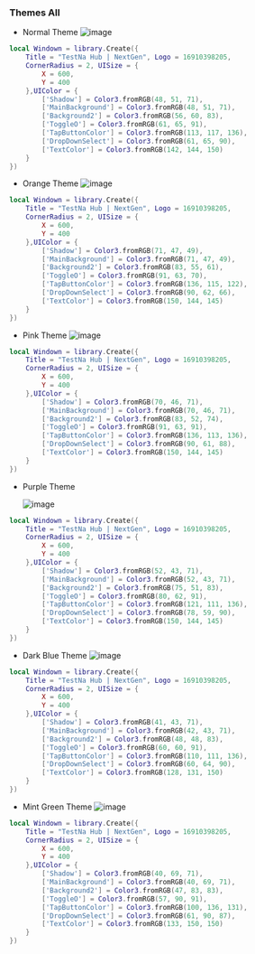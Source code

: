 ### Themes All

- Normal Theme
    ![image](https://github.com/user-attachments/assets/a1de1541-1fb5-4cd5-bff2-83352db1610f)

```lua
local Windown = library.Create({
    Title = "TestNa Hub | NextGen", Logo = 16910398205,
    CornerRadius = 2, UISize = {
        X = 600,
        Y = 400
    },UIColor = {
        ['Shadow'] = Color3.fromRGB(48, 51, 71),
        ['MainBackground'] = Color3.fromRGB(48, 51, 71),
        ['Background2'] = Color3.fromRGB(56, 60, 83),
        ['ToggleO'] = Color3.fromRGB(61, 65, 91),
        ['TapButtonColor'] = Color3.fromRGB(113, 117, 136),
        ['DropDownSelect'] = Color3.fromRGB(61, 65, 90),
        ['TextColor'] = Color3.fromRGB(142, 144, 150)
    }
})
```

- Orange Theme
    ![image](https://github.com/user-attachments/assets/c7e950cc-fd25-47e0-8330-862181702905)

```lua
local Windown = library.Create({
    Title = "TestNa Hub | NextGen", Logo = 16910398205,
    CornerRadius = 2, UISize = {
        X = 600,
        Y = 400
    },UIColor = {
        ['Shadow'] = Color3.fromRGB(71, 47, 49),
        ['MainBackground'] = Color3.fromRGB(71, 47, 49),
        ['Background2'] = Color3.fromRGB(83, 55, 61),
        ['ToggleO'] = Color3.fromRGB(91, 63, 70),
        ['TapButtonColor'] = Color3.fromRGB(136, 115, 122),
        ['DropDownSelect'] = Color3.fromRGB(90, 62, 66),
        ['TextColor'] = Color3.fromRGB(150, 144, 145)
    }
})
```

- Pink Theme
    ![image](https://github.com/user-attachments/assets/be009db8-e7ec-4655-b22b-caa6bec988e8)

```lua
local Windown = library.Create({
    Title = "TestNa Hub | NextGen", Logo = 16910398205,
    CornerRadius = 2, UISize = {
        X = 600,
        Y = 400
    },UIColor = {
        ['Shadow'] = Color3.fromRGB(70, 46, 71),
        ['MainBackground'] = Color3.fromRGB(70, 46, 71),
        ['Background2'] = Color3.fromRGB(83, 52, 74),
        ['ToggleO'] = Color3.fromRGB(91, 63, 91),
        ['TapButtonColor'] = Color3.fromRGB(136, 113, 136),
        ['DropDownSelect'] = Color3.fromRGB(90, 61, 88),
        ['TextColor'] = Color3.fromRGB(150, 144, 145)
    }
})
```
- Purple Theme

    ![image](https://github.com/user-attachments/assets/5a2722f5-c813-471f-9300-30c633432e36)


```lua
local Windown = library.Create({
    Title = "TestNa Hub | NextGen", Logo = 16910398205,
    CornerRadius = 2, UISize = {
        X = 600,
        Y = 400
    },UIColor = {
        ['Shadow'] = Color3.fromRGB(52, 43, 71),
        ['MainBackground'] = Color3.fromRGB(52, 43, 71),
        ['Background2'] = Color3.fromRGB(75, 51, 83),
        ['ToggleO'] = Color3.fromRGB(80, 62, 91),
        ['TapButtonColor'] = Color3.fromRGB(121, 111, 136),
        ['DropDownSelect'] = Color3.fromRGB(78, 59, 90),
        ['TextColor'] = Color3.fromRGB(150, 144, 145)
    }
})
```

- Dark Blue Theme
  ![image](https://github.com/user-attachments/assets/3566f2e5-9558-447d-8473-8dd6adda937e)

```lua
local Windown = library.Create({
    Title = "TestNa Hub | NextGen", Logo = 16910398205,
    CornerRadius = 2, UISize = {
        X = 600,
        Y = 400
    },UIColor = {
        ['Shadow'] = Color3.fromRGB(41, 43, 71),
        ['MainBackground'] = Color3.fromRGB(42, 43, 71),
        ['Background2'] = Color3.fromRGB(48, 48, 83),
        ['ToggleO'] = Color3.fromRGB(60, 60, 91),
        ['TapButtonColor'] = Color3.fromRGB(110, 111, 136),
        ['DropDownSelect'] = Color3.fromRGB(60, 64, 90),
        ['TextColor'] = Color3.fromRGB(128, 131, 150)
    }
})
```

- Mint Green Theme
    ![image](https://github.com/user-attachments/assets/4c58730f-9734-4c5b-a61a-bbbd74925dd3)

```lua
local Windown = library.Create({
    Title = "TestNa Hub | NextGen", Logo = 16910398205,
    CornerRadius = 2, UISize = {
        X = 600,
        Y = 400
    },UIColor = {
        ['Shadow'] = Color3.fromRGB(40, 69, 71),
        ['MainBackground'] = Color3.fromRGB(40, 69, 71),
        ['Background2'] = Color3.fromRGB(47, 83, 83),
        ['ToggleO'] = Color3.fromRGB(57, 90, 91),
        ['TapButtonColor'] = Color3.fromRGB(100, 136, 131),
        ['DropDownSelect'] = Color3.fromRGB(61, 90, 87),
        ['TextColor'] = Color3.fromRGB(133, 150, 150)
    }
})
```
